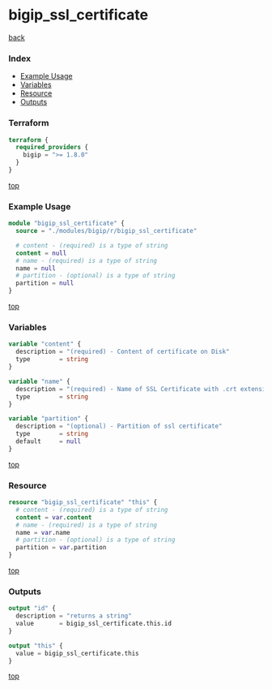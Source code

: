 # bigip_ssl_certificate

[back](../bigip.md)

### Index

- [Example Usage](#example-usage)
- [Variables](#variables)
- [Resource](#resource)
- [Outputs](#outputs)

### Terraform

```terraform
terraform {
  required_providers {
    bigip = ">= 1.8.0"
  }
}
```

[top](#index)

### Example Usage

```terraform
module "bigip_ssl_certificate" {
  source = "./modules/bigip/r/bigip_ssl_certificate"

  # content - (required) is a type of string
  content = null
  # name - (required) is a type of string
  name = null
  # partition - (optional) is a type of string
  partition = null
}
```

[top](#index)

### Variables

```terraform
variable "content" {
  description = "(required) - Content of certificate on Disk"
  type        = string
}

variable "name" {
  description = "(required) - Name of SSL Certificate with .crt extension"
  type        = string
}

variable "partition" {
  description = "(optional) - Partition of ssl certificate"
  type        = string
  default     = null
}
```

[top](#index)

### Resource

```terraform
resource "bigip_ssl_certificate" "this" {
  # content - (required) is a type of string
  content = var.content
  # name - (required) is a type of string
  name = var.name
  # partition - (optional) is a type of string
  partition = var.partition
}
```

[top](#index)

### Outputs

```terraform
output "id" {
  description = "returns a string"
  value       = bigip_ssl_certificate.this.id
}

output "this" {
  value = bigip_ssl_certificate.this
}
```

[top](#index)